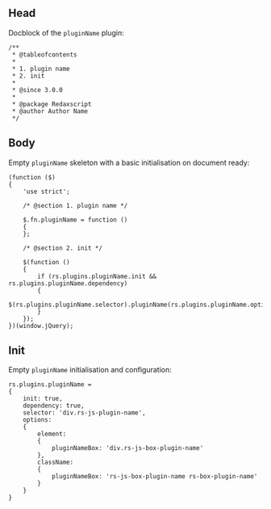 Head
----

Docblock of the `pluginName` plugin:

```
/**
 * @tableofcontents
 *
 * 1. plugin name
 * 2. init
 *
 * @since 3.0.0
 *
 * @package Redaxscript
 * @author Author Name
 */
```


Body
----

Empty `pluginName` skeleton with a basic initialisation on document ready:

```
(function ($)
{
	'use strict';

	/* @section 1. plugin name */

	$.fn.pluginName = function ()
	{
	};

	/* @section 2. init */

	$(function ()
	{
		if (rs.plugins.pluginName.init && rs.plugins.pluginName.dependency)
		{
			$(rs.plugins.pluginName.selector).pluginName(rs.plugins.pluginName.options);
		}
	});
})(window.jQuery);
```


Init
----

Empty `pluginName` initialisation and configuration:

```
rs.plugins.pluginName =
{
	init: true,
	dependency: true,
	selector: 'div.rs-js-plugin-name',
	options:
	{
		element:
		{
			pluginNameBox: 'div.rs-js-box-plugin-name'
		},
		className:
		{
			pluginNameBox: 'rs-js-box-plugin-name rs-box-plugin-name'
		}
	}
}
```